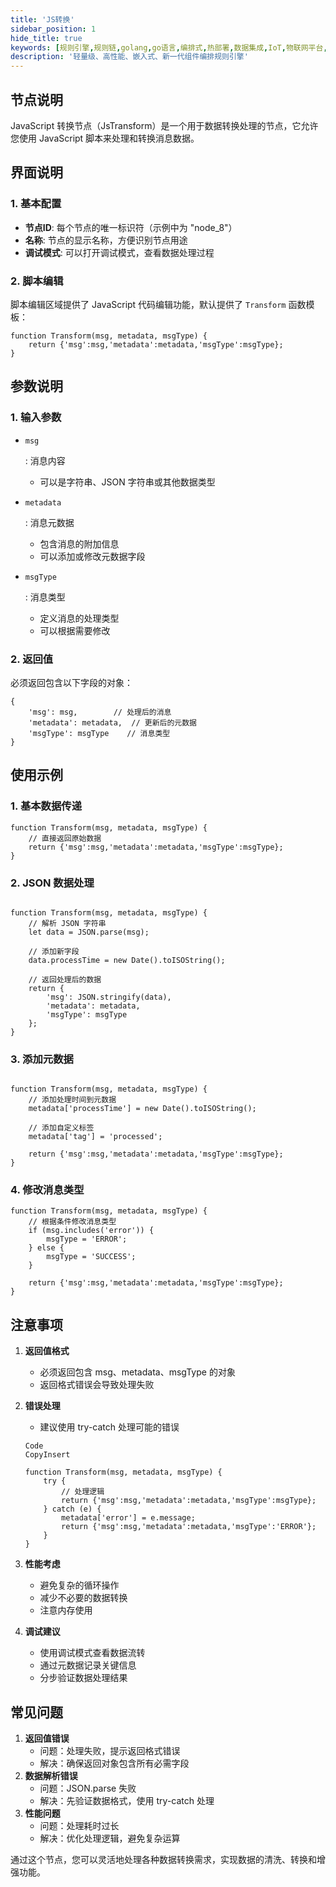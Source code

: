 ```yaml
---
title: 'JS转换'
sidebar_position: 1
hide_title: true
keywords: [规则引擎,规则链,golang,go语言,编排式,热部署,数据集成,IoT,物联网平台,组件化,流程自动化,自动化引擎,应用集成,事件框架]
description: '轻量级、高性能、嵌入式、新一代组件编排规则引擎'
---
```



## 节点说明

JavaScript 转换节点（JsTransform）是一个用于数据转换处理的节点，它允许您使用 JavaScript 脚本来处理和转换消息数据。

## 界面说明

### 1. 基本配置

- **节点ID**: 每个节点的唯一标识符（示例中为 "node_8"）
- **名称**: 节点的显示名称，方便识别节点用途
- **调试模式**: 可以打开调试模式，查看数据处理过程

### 2. 脚本编辑

脚本编辑区域提供了 JavaScript 代码编辑功能，默认提供了 `Transform` 函数模板：

```
function Transform(msg, metadata, msgType) {
    return {'msg':msg,'metadata':metadata,'msgType':msgType};
}
```

## 参数说明

### 1. 输入参数

- ```
  msg
  ```

  : 消息内容

    - 可以是字符串、JSON 字符串或其他数据类型

- ```
  metadata
  ```

  : 消息元数据

    - 包含消息的附加信息
    - 可以添加或修改元数据字段

- ```
  msgType
  ```

  : 消息类型

    - 定义消息的处理类型
    - 可以根据需要修改

### 2. 返回值

必须返回包含以下字段的对象：

```
{
    'msg': msg,        // 处理后的消息
    'metadata': metadata,  // 更新后的元数据
    'msgType': msgType    // 消息类型
}
```

## 使用示例

### 1. 基本数据传递

```
function Transform(msg, metadata, msgType) {
    // 直接返回原始数据
    return {'msg':msg,'metadata':metadata,'msgType':msgType};
}
```

### 2. JSON 数据处理

```

function Transform(msg, metadata, msgType) {
    // 解析 JSON 字符串
    let data = JSON.parse(msg);
    
    // 添加新字段
    data.processTime = new Date().toISOString();
    
    // 返回处理后的数据
    return {
        'msg': JSON.stringify(data),
        'metadata': metadata,
        'msgType': msgType
    };
}
```

### 3. 添加元数据

```

function Transform(msg, metadata, msgType) {
    // 添加处理时间到元数据
    metadata['processTime'] = new Date().toISOString();
    
    // 添加自定义标签
    metadata['tag'] = 'processed';
    
    return {'msg':msg,'metadata':metadata,'msgType':msgType};
}
```

### 4. 修改消息类型

```
function Transform(msg, metadata, msgType) {
    // 根据条件修改消息类型
    if (msg.includes('error')) {
        msgType = 'ERROR';
    } else {
        msgType = 'SUCCESS';
    }
    
    return {'msg':msg,'metadata':metadata,'msgType':msgType};
}
```

## 注意事项

1. **返回值格式**

    - 必须返回包含 msg、metadata、msgType 的对象
    - 返回格式错误会导致处理失败

2. **错误处理**

    - 建议使用 try-catch 处理可能的错误

   ```
   Code
   CopyInsert
   
   function Transform(msg, metadata, msgType) {
       try {
           // 处理逻辑
           return {'msg':msg,'metadata':metadata,'msgType':msgType};
       } catch (e) {
           metadata['error'] = e.message;
           return {'msg':msg,'metadata':metadata,'msgType':'ERROR'};
       }
   }
   ```

3. **性能考虑**

    - 避免复杂的循环操作
    - 减少不必要的数据转换
    - 注意内存使用

4. **调试建议**

    - 使用调试模式查看数据流转
    - 通过元数据记录关键信息
    - 分步验证数据处理结果

## 常见问题

1. **返回值错误**
    - 问题：处理失败，提示返回格式错误
    - 解决：确保返回对象包含所有必需字段
2. **数据解析错误**
    - 问题：JSON.parse 失败
    - 解决：先验证数据格式，使用 try-catch 处理
3. **性能问题**
    - 问题：处理耗时过长
    - 解决：优化处理逻辑，避免复杂运算

通过这个节点，您可以灵活地处理各种数据转换需求，实现数据的清洗、转换和增强功能。
